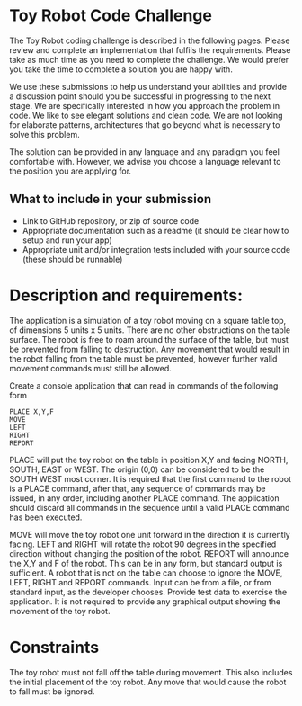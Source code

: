 # Toy Robot Code Challenge

The Toy Robot coding challenge is described in the following pages. Please review and complete an implementation that fulfils the requirements. Please take as much time as you need to complete the challenge. We would prefer you take the time to complete a solution you are happy with.

We use these submissions to help us understand your abilities and provide a discussion point should you be successful in progressing to the next stage. We are specifically interested in how you approach the problem in code. We like to see elegant solutions and clean code. We are not looking for elaborate patterns, architectures that go beyond what is necessary to solve this problem.

The solution can be provided in any language and any paradigm you feel comfortable with. However, we advise you choose a language relevant to the position you are applying for.

## What to include in your submission

* Link to GitHub repository, or zip of source code
* Appropriate documentation such as a readme (it should be clear how to setup and run your app)
* Appropriate unit and/or integration tests included with your source code (these should be runnable)

# Description and requirements:

The application is a simulation of a toy robot moving on a square table top, of dimensions 5 units x 5 units. There are no other obstructions on the table surface. The robot is free to roam around the surface of the table, but must be prevented from falling to destruction.  Any movement that would result in the robot falling from the table must be prevented, however further valid movement commands must still be allowed.

Create a console application that can read in commands of the following form

    PLACE X,Y,F
    MOVE
    LEFT
    RIGHT
    REPORT

PLACE will put the toy robot on the table in position X,Y and facing NORTH, SOUTH, EAST or WEST.  The origin (0,0) can be considered to be the SOUTH WEST most corner. It is required that the first command to the robot is a PLACE command, after that, any sequence of commands may be issued, in any order, including another PLACE command.  The application should discard all commands in the sequence until a valid PLACE command has been executed.

MOVE will move the toy robot one unit forward in the direction it is currently facing.
LEFT and RIGHT will rotate the robot 90 degrees in the specified direction without changing the position of the robot.
REPORT will announce the X,Y and F of the robot.  This can be in any form, but standard output is sufficient.
A robot that is not on the table can choose to ignore the MOVE, LEFT, RIGHT and REPORT commands.
Input can be from a file, or from standard input, as the developer chooses.
Provide test data to exercise the application.
It is not required to provide any graphical output showing the movement of the toy robot.

# Constraints

The toy robot must not fall off the table during movement.  This also includes the initial placement of the toy robot.  Any move that would cause the robot to fall must be ignored.